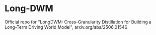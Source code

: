 # Long-DWM
Official repo for "LongDWM: Cross-Granularity Distillation for Building a Long-Term Driving World Model", arxiv.org/abs/2506.01546
